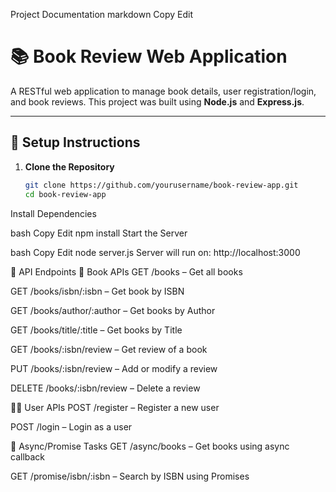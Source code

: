 Project Documentation
markdown
Copy
Edit
# 📚 Book Review Web Application

A RESTful web application to manage book details, user registration/login, and book reviews. This project was built using **Node.js** and **Express.js**.

---

## 🔧 Setup Instructions

1. **Clone the Repository**
   ```bash
   git clone https://github.com/yourusername/book-review-app.git
   cd book-review-app
Install Dependencies

bash
Copy
Edit
npm install
Start the Server

bash
Copy
Edit
node server.js
Server will run on: http://localhost:3000

📂 API Endpoints
📖 Book APIs
GET /books – Get all books

GET /books/isbn/:isbn – Get book by ISBN

GET /books/author/:author – Get books by Author

GET /books/title/:title – Get books by Title

GET /books/:isbn/review – Get review of a book

PUT /books/:isbn/review – Add or modify a review

DELETE /books/:isbn/review – Delete a review

🙍‍♂️ User APIs
POST /register – Register a new user

POST /login – Login as a user

🔄 Async/Promise Tasks
GET /async/books – Get books using async callback

GET /promise/isbn/:isbn – Search by ISBN using Promises

